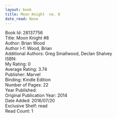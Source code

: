 ```yaml
---
layout: book
title: Moon Knight  no. 8
date_read: None
---
```


Book Id: 28137756<br />
Title: Moon Knight #8<br />
Author: Brian Wood<br />
Author l-f: Wood, Brian<br />
Additional Authors: Greg Smallwood, Declan Shalvey<br />
ISBN: <br />
My Rating: 0<br />
Average Rating: 3.74<br />
Publisher: Marvel<br />
Binding: Kindle Edition<br />
Number of Pages: 22<br />
Year Published: <br />
Original Publication Year: 2014<br />
Date Added: 2016/07/20<br />
Exclusive Shelf: read<br />
Read Count: 1<br />

